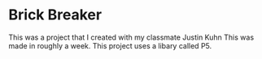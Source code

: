 # Brick Breaker
This was a project that I created with my classmate Justin Kuhn
This was made in roughly a week.
This project uses a libary called P5.

